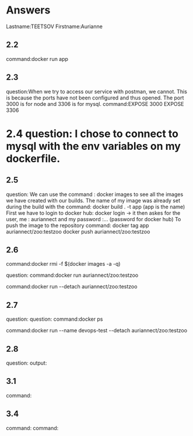 # Answers

Lastname:TEETSOV
Firstname:Aurianne

## 2.2
command:docker run app

## 2.3
question:When we try to access our service with postman, we cannot. This is because the ports have not been configured and thus opened.
The port 3000 is for node and 3306 is for mysql.
command:EXPOSE 3000
EXPOSE 3306

# 2.4 question: I chose to connect to mysql with the env variables on my dockerfile.

## 2.5
question: We can use the command : docker images   to see all the images we have created with our builds.
The name of my image was already set during the build with the command: docker build . -t app    (app is the name)
First we have to login to docker hub:
docker login  -> it then askes for the user, me : auriannect and my password :... (password for docker hub)
To push the image to the repository
command: docker tag app auriannect/zoo:testzoo
docker push auriannect/zoo:testzoo

## 2.6
command:docker rmi -f $(docker images -a -q)

question:
command:docker run auriannect/zoo:testzoo

command:docker run --detach auriannect/zoo:testzoo

## 2.7
question:
question:
command:docker ps

command:docker run --name devops-test --detach auriannect/zoo:testzoo

## 2.8
question:
output:

## 3.1
command:

## 3.4
command:
command:
